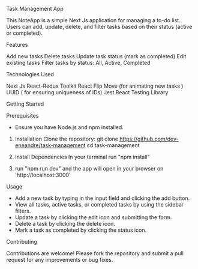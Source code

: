 
Task Management App

This NoteApp is a simple Next Js application for managing a to-do list. Users can add, update, delete, and filter tasks based on their status (active or completed).

Features

Add new tasks
Delete tasks
Update task status (mark as completed)
Edit existing tasks
Filter tasks by status: All, Active, Completed

Technologies Used

Next Js
React-Redux Toolkit
React Flip Move (for animating new tasks )
UUID ( for ensuring uniqueness of IDs)
Jest
React Testing Library

Getting Started

Prerequisites
- Ensure you have Node.js and npm installed.

1. Installation
Clone the repository: git clone https://github.com/dev-eneandre/task-management
cd task-management

2. Install Dependencies
   In your terminal run "npm install"
   
3. run "npm run dev" and the app will open in your browser on  'http://localhost:3000'

Usage
- Add a new task by typing in the input field and clicking the add button.
- View all tasks, active tasks, or completed tasks by using the sidebar filters.
- Update a task by clicking the edit icon and submitting the form.
- Delete a task by clicking the delete icon.
- Mark a task as completed by clicking the status icon.

Contributing

Contributions are welcome! Please fork the repository and submit a pull request for any improvements or bug fixes.

